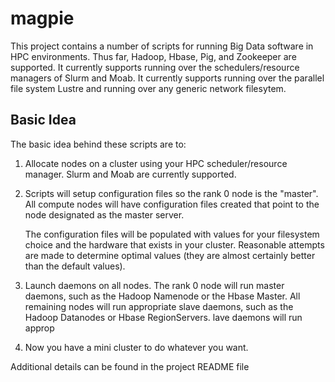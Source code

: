 magpie
======

This project contains a number of scripts for running Big Data
software in HPC environments.  Thus far, Hadoop, Hbase, Pig, and
Zookeeper are supported.  It currently supports running over the
schedulers/resource managers of Slurm and Moab.  It currently supports
running over the parallel file system Lustre and running over any
generic network filesytem.

Basic Idea
----------

The basic idea behind these scripts are to:

1) Allocate nodes on a cluster using your HPC scheduler/resource
   manager.  Slurm and Moab are currently supported.

2) Scripts will setup configuration files so the rank 0 node is
   the "master".  All compute nodes will have configuration files
   created that point to the node designated as the master server.

   The configuration files will be populated with values for your
   filesystem choice and the hardware that exists in your cluster.
   Reasonable attempts are made to determine optimal values (they are
   almost certainly better than the default values).

3) Launch daemons on all nodes.  The rank 0 node will run master
   daemons, such as the Hadoop Namenode or the Hbase Master.  All
   remaining nodes will run appropriate slave daemons, such as the
   Hadoop Datanodes or Hbase RegionServers.  lave daemons will run
   approp

4) Now you have a mini cluster to do whatever you want.

Additional details can be found in the project README file
